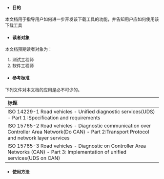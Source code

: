* #### 目的

本文档用于指导用户如何进一步开发该下载工具的功能，并告知用户应如何使用该下载工具

* #### 读者对象

本文档预期读者对象为：

1. 测试工程师
2. 软件工程师

* #### 参考标准

下列文件对本文档的应用是必不可少的。

| 标题 |
| :--- |
| ISO 14229-1 Road vehicles - Unified diagnostic services\(UDS\) - Part 1 :Specification and requirements |
| ISO 15765-2 Road vehicles - Diagnostic communication over Controller Area Network\(Do CAN\) - Part 2:Transport Protocol and network layer services |
| ISO 15765-3 Road vehicles - Diagnostic on Controller Area Networks \(CAN\) - Part 3: Implementation of unified services\(UDS on CAN\) |

* #### 使用方法



